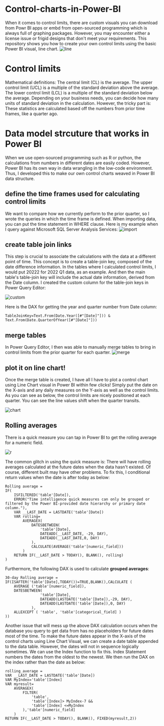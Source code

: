 # Control-charts-in-Power-BI
When it comes to control limits, there are custom visuals you can download from Powr BI apps or embd from open-sourced programming which is always full of graphing packages. However, you may encounter either a license issue or frigid designs that don't meet your requirements.  This repository shows you how to create your own control limits using the basic Power BI visual, line chart.
![line](https://user-images.githubusercontent.com/22305109/234286654-564179c5-ecdd-4330-8c6e-a6138f40d6a5.PNG)
# Control limits
Mathematical definitions: The central limit (CL) is the average. The upper control limit (UCL) is a multiple of the standard deviation above the average. The lower control limit (LCL) is a multiple of the standard deviation below the average. Depending on your business needs, you can decide how many units of standard deviation in the calculation. However, the tricky part is: These statistics are calculated based off the numbers from prior time frames, like a quarter ago. 
# Data model strcuture that works in Power BI
When we use open-sourced programming such as R or python, the calculations from numbers in different dates are easily coded. However, Power BI has its own way in data wrangling in the low-code environment. Thus, I developed this to make our own control charts weaved in Power BI data structure. 
## define the time frames used for calculating control limits
We want to compare how we currently perform to the prior quarter, so I wrote the queries in which the time frame is defined. When importing data, you can put the time statement in WHERE clause. Here is my example when I query against Microsoft SQL Server Analysis Services:
![import](https://user-images.githubusercontent.com/22305109/234293734-836685b2-5908-4ab1-a6bf-2bf912448fcc.PNG)

## create table join links
This step is crucial to associate the calculations with the data at a different point of time. This concept is to create a table-join key, composed of the date difference information. In the tables where I calculated control limits, I would put 20222 for 2022 Q1 data, as an example. And then the main table's table-join key will include the actual date information, derived from the Date column. I created the custom column for the table-join keys in Power Query Editor:

![custom](https://user-images.githubusercontent.com/22305109/234354347-c016bef5-a47c-4f5f-a333-aab001e43463.PNG)

Here is the DAX for getting the year and quarter number from Date column:
```
TableJoinKey=Text.From(Date.Year([#"[Date]"])) & Text.From(Date.QuarterOfYear([#"[Date]"]))
```

## merge tables
In Power Query Editor, I then was able to manually merge tables to bring in control limits from the prior quarter for each quarter.
![merge](https://user-images.githubusercontent.com/22305109/234357040-3d8b2fa1-8c8b-44dd-82bc-b2aa1fb08f63.PNG)

## plot it on line chart!
Once the merge table is created, I have all I have to plot a control chart using Line Chart visual in Power BI within few clicks! Simply put the date on the X-axis and any daily measures on the Y-axis as well as the control limits. As you can see as below, the control limits are nicely positioned at each quarter. You can see the line values shift when the quarter transits. 

![chart](https://user-images.githubusercontent.com/22305109/234358302-5aa3d9a7-fcf3-478c-b4d4-d812ae264a04.PNG)

## Rolling averages
There is a quick measure you can tap in Power BI to get the rolling average for a numeric field. 

![r](https://user-images.githubusercontent.com/22305109/235180835-6cd6c015-83bb-45d9-a05d-aed9f92e7df2.PNG)

The common glitch in using the quick measure is: There will have rolling averages calculated at the future dates when the data hasn't existed. Of course, different built may have other problems. To fix this, I conditional return values when the date is after today as below:

```
Rolling average = 
IF(
	ISFILTERED('table'[Date]),
	ERROR("Time intelligence quick measures can only be grouped or filtered by the Power BI-provided date hierarchy or primary date column."),
	VAR __LAST_DATE = LASTDATE('table'[Date])
	VAR rolling=
		AVERAGEX(
			DATESBETWEEN(
				'table'[Date],
				DATEADD(__LAST_DATE, -29, DAY),
				DATEADD(__LAST_DATE,0, DAY)
			),
			CALCULATE(AVERAGE('table'[numeric_field]))
		)
    RETURN IF(__LAST_DATE > TODAY(), BLANK(), rolling)
)
```

Furthermore, the following DAX is used to calculate **grouped averages**:

```
30-day Rolling average = IF(ISAFTER('table'[Date],TODAY())=TRUE,BLANK(),CALCULATE (
    AVERAGE ('table'[numeric_field]),
    DATESBETWEEN(
				'table'[Date],
				DATEADD(LASTDATE('table'[Date]),-29, DAY),
				DATEADD(LASTDATE('table'[Date]),0, DAY)
			),
    ALLEXCEPT ( 'table', 'table'[categorical_field] )
))
```
Another issue that will mess up the above DAX calculation occurs when the database you query to get data from has no placeholders for future dates most of the time. To make the future dates appear in the X-axis of the control charts using Line Chart Visual, we can create a date table appended to the data table. However, the dates will not in sequence logically sometimes. We can use the Index function to fix this. Index Statement numbers the dates from the oldest to the newest. We then run the DAX on the index rather than the date as below:

```
rolling_average = 
VAR __LAST_DATE = LASTDATE('table'[Date])
VAR MyIndex='table'[Index]
VAR myresult=
    AVERAGEX(
        FILTER(
            'table',
            'table'[Index]> MyIndex-7 &&
            'table'[Index] <=MyIndex
        ),'table'[numeric_field]
    )
RETURN IF(__LAST_DATE > TODAY(), BLANK(), FIXED(myresult,2))
```
